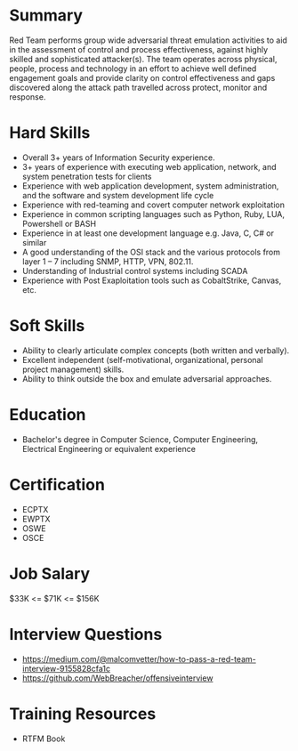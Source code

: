 # Summary
Red Team performs group wide adversarial threat emulation activities to aid in the assessment of control and process effectiveness, against highly skilled and sophisticated attacker(s). The team operates across physical, people, process and technology in an effort to achieve well defined engagement goals and provide clarity on control effectiveness and gaps discovered along the attack path travelled across protect, monitor and response.


# Hard Skills
* Overall 3+ years of Information Security experience.
* 3+ years of experience with executing web application, network, and system penetration tests for clients
* Experience with web application development, system administration, and the software and system development life cycle
* Experience with red-teaming and covert computer network exploitation
* Experience in common scripting languages such as Python, Ruby, LUA, Powershell or BASH
* Experience in at least one development language e.g. Java, C, C# or similar
* A good understanding of the OSI stack and the various protocols from layer 1 – 7 including SNMP, HTTP, VPN, 802.11.
* Understanding of Industrial control systems including SCADA
* Experience with Post Exaploitation tools such as CobaltStrike, Canvas, etc.


# Soft Skills
* Ability to clearly articulate complex concepts (both written and verbally).
* Excellent independent (self-motivational, organizational, personal project management) skills.
* Ability to think outside the box and emulate adversarial approaches.


# Education
  * Bachelor's degree in Computer Science, Computer Engineering, Electrical Engineering or equivalent experience


# Certification
  * ECPTX
  * EWPTX
  * OSWE
  * OSCE


# Job Salary
$33K <= $71K <= $156K


# Interview Questions
 * https://medium.com/@malcomvetter/how-to-pass-a-red-team-interview-9155828cfa1c
 * https://github.com/WebBreacher/offensiveinterview


# Training Resources
  * RTFM Book



